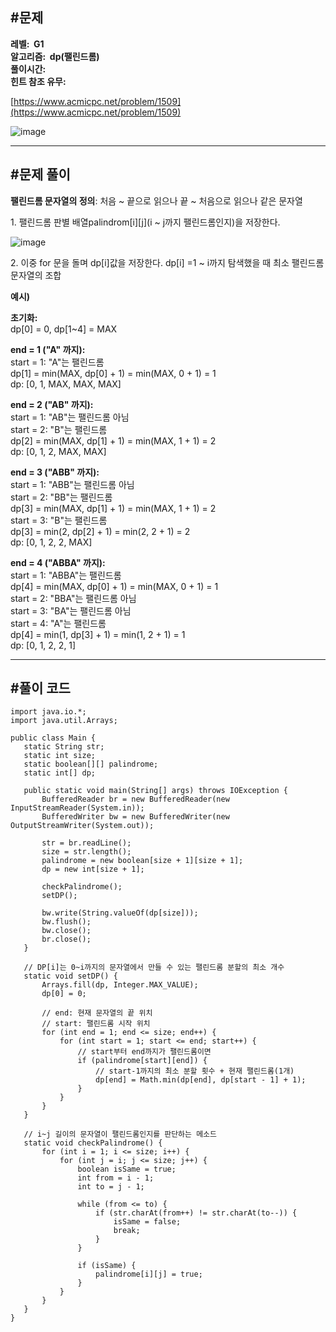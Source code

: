 ## **#문제**         

**레벨:  G1  
알고리즘:  dp(팰린드롬)**  
**풀이시간:   
힌트 참조 유무:**

[https://www.acmicpc.net/problem/1509](https://www.acmicpc.net/problem/1509)

![image](https://github.com/user-attachments/assets/4b42dd68-c47b-4ce8-8510-49688cdc9a3c)

---

## **#문제 풀이**        

**팰린드롬 문자열의 정의**: 처음 ~ 끝으로 읽으나 끝 ~ 처음으로 읽으나 같은 문자열

1\. 팰린드롬 판별 배열palindrom\[i\]\[j\](i ~ j까지 팰린드롬인지)을 저장한다.

![image](https://github.com/user-attachments/assets/66b3a9eb-a966-463a-8888-16cb49cf5da1)

2\. 이중 for 문을 돌며 dp\[i\]값을 저장한다. dp\[i\] =1 ~ i까지 탐색했을 때 최소 팰린드롬 문자열의 조합 

**예시)**

**초기화:**  
dp\[0\] = 0, dp\[1~4\] = MAX

**end = 1 ("A" 까지):**  
start = 1: "A"는 팰린드롬  
dp\[1\] = min(MAX, dp\[0\] + 1) = min(MAX, 0 + 1) = 1  
dp: \[0, 1, MAX, MAX, MAX\]  
  
**end = 2 ("AB" 까지):**  
start = 1: "AB"는 팰린드롬 아님  
start = 2: "B"는 팰린드롬  
dp\[2\] = min(MAX, dp\[1\] + 1) = min(MAX, 1 + 1) = 2  
dp: \[0, 1, 2, MAX, MAX\]  
  
**end = 3 ("ABB" 까지):**  
start = 1: "ABB"는 팰린드롬 아님  
start = 2: "BB"는 팰린드롬  
dp\[3\] = min(MAX, dp\[1\] + 1) = min(MAX, 1 + 1) = 2  
start = 3: "B"는 팰린드롬  
dp\[3\] = min(2, dp\[2\] + 1) = min(2, 2 + 1) = 2  
dp: \[0, 1, 2, 2, MAX\]  
  
**end = 4 ("ABBA" 까지):**  
start = 1: "ABBA"는 팰린드롬  
dp\[4\] = min(MAX, dp\[0\] + 1) = min(MAX, 0 + 1) = 1  
start = 2: "BBA"는 팰린드롬 아님  
start = 3: "BA"는 팰린드롬 아님  
start = 4: "A"는 팰린드롬  
dp\[4\] = min(1, dp\[3\] + 1) = min(1, 2 + 1) = 1  
dp: \[0, 1, 2, 2, 1\]

---

## **#풀이 코드**      

```
import java.io.*;
import java.util.Arrays;

public class Main {
   static String str;
   static int size;
   static boolean[][] palindrome;
   static int[] dp;
   
   public static void main(String[] args) throws IOException {
       BufferedReader br = new BufferedReader(new InputStreamReader(System.in));
       BufferedWriter bw = new BufferedWriter(new OutputStreamWriter(System.out));
       
       str = br.readLine();
       size = str.length();
       palindrome = new boolean[size + 1][size + 1];
       dp = new int[size + 1];
       
       checkPalindrome();
       setDP();
       
       bw.write(String.valueOf(dp[size]));
       bw.flush();
       bw.close();
       br.close();
   }
   
   // DP[i]는 0~i까지의 문자열에서 만들 수 있는 팰린드롬 분할의 최소 개수
   static void setDP() {
       Arrays.fill(dp, Integer.MAX_VALUE);
       dp[0] = 0;
       
       // end: 현재 문자열의 끝 위치
       // start: 팰린드롬 시작 위치 
       for (int end = 1; end <= size; end++) {
           for (int start = 1; start <= end; start++) {
               // start부터 end까지가 팰린드롬이면
               if (palindrome[start][end]) {
                   // start-1까지의 최소 분할 횟수 + 현재 팰린드롬(1개)
                   dp[end] = Math.min(dp[end], dp[start - 1] + 1);
               }
           }
       }
   }
   
   // i~j 길이의 문자열이 팰린드롬인지를 판단하는 메소드
   static void checkPalindrome() {
       for (int i = 1; i <= size; i++) {
           for (int j = i; j <= size; j++) {
               boolean isSame = true;
               int from = i - 1;
               int to = j - 1;
               
               while (from <= to) {
                   if (str.charAt(from++) != str.charAt(to--)) {
                       isSame = false;
                       break;
                   }
               }
               
               if (isSame) {
                   palindrome[i][j] = true;
               }
           }
       }
   }
}
```
